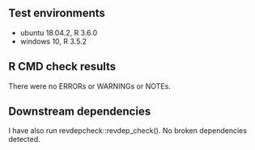 ## Test environments
* ubuntu 18.04.2, R 3.6.0
* windows 10, R 3.5.2
## R CMD check results
There were no ERRORs or WARNINGs or NOTEs.

## Downstream dependencies
I have also run revdepcheck::revdep_check(). No broken dependencies detected.

